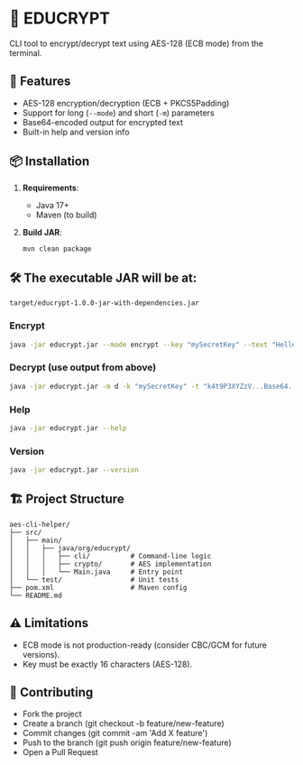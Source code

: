 # 🔐 EDUCRYPT
CLI tool to encrypt/decrypt text using AES-128 (ECB mode) from the terminal. 

## 🚀 Features  
- AES-128 encryption/decryption (ECB + PKCS5Padding)  
- Support for long (`--mode`) and short (`-m`) parameters  
- Base64-encoded output for encrypted text  
- Built-in help and version info  

## 📦 Installation  
1. **Requirements**:  
   - Java 17+  
   - Maven (to build)  

2. **Build JAR**:  
   ```bash  
   mvn clean package

## 🛠 The executable JAR will be at:
   `target/educrypt-1.0.0-jar-with-dependencies.jar`

### Encrypt  
   ``` bash 
   java -jar educrypt.jar --mode encrypt --key "mySecretKey" --text "Hello World"   ```
   ```
### Decrypt (use output from above)  
   ``` bash
   java -jar educrypt.jar -m d -k "mySecretKey" -t "k4t9P3XYZzV...Base64..."
   ```
### Help  
   ``` bash
   java -jar educrypt.jar --help   
   ```

### Version  
   ``` bash
   java -jar educrypt.jar --version   
   ```

## 🏗 Project Structure
   ```
   aes-cli-helper/  
   ├── src/  
   │   ├── main/  
   │   │   ├── java/org/educrypt/  
   │   │   │   ├── cli/          # Command-line logic  
   │   │   │   ├── crypto/       # AES implementation  
   │   │   │   └── Main.java     # Entry point  
   │   └── test/                 # Unit tests  
   ├── pom.xml                   # Maven config  
   └── README.md  
   ```


## ⚠️ Limitations
- ECB mode is not production-ready (consider CBC/GCM for future versions).
- Key must be exactly 16 characters (AES-128).


## 🤝 Contributing
- Fork the project
- Create a branch (git checkout -b feature/new-feature)
- Commit changes (git commit -am 'Add X feature')
- Push to the branch (git push origin feature/new-feature)
- Open a Pull Request